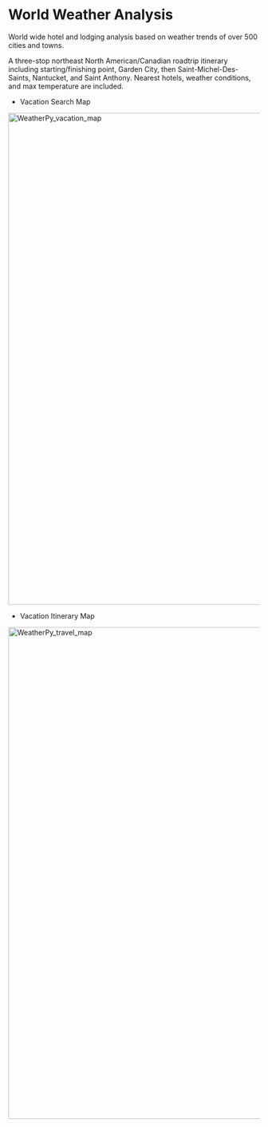# World Weather Analysis
World wide hotel and lodging analysis based on weather trends of over 500 cities and towns.

A three-stop northeast North American/Canadian roadtrip itinerary including starting/finishing point, Garden City, then Saint-Michel-Des-Saints, Nantucket, and Saint Anthony. Nearest hotels, weather conditions, and max temperature are included.

- Vacation Search Map
<img width="986" alt="WeatherPy_vacation_map" src="https://user-images.githubusercontent.com/85330159/137555855-57e6ff46-a123-4df2-b811-f8481755485d.png">

- Vacation Itinerary Map
<img width="986" alt="WeatherPy_travel_map" src="https://user-images.githubusercontent.com/85330159/137555902-57e789e9-e3a6-459f-aed4-e19f7a49d90e.png">

